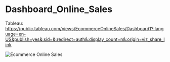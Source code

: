 # Dashboard_Online_Sales
Tableau: https://public.tableau.com/views/EcommerceOnlineSales/Dashboard1?:language=en-US&publish=yes&:sid=&:redirect=auth&:display_count=n&:origin=viz_share_link





![Ecommerce Online Sales](https://github.com/user-attachments/assets/05f58f42-616b-4066-a6c0-bd4005198052)

